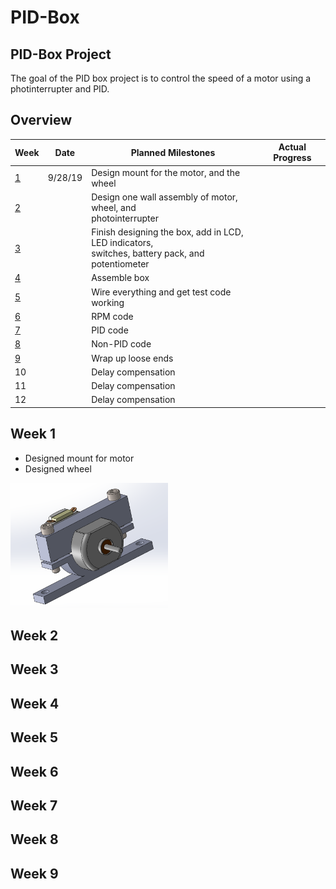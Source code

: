 # PID-Box
## PID-Box Project <!--Temporary Title-->
The goal of the PID box project is to control the speed of a motor using a photinterrupter and PID.
## Overview
|Week|Date| Planned Milestones|Actual Progress|
|----| -- | ----------------- |--------|
|<a href="https://github.com/adent11/PID-Box/blob/master/README.md#week-1">1</a>|9/28/19|Design mount for the motor, and the wheel||
|<a href="https://github.com/adent11/PID-Box/blob/master/README.md#week-2">2</a>||Design one wall assembly of motor, wheel, and <br/>photointerrupter||
|<a href="https://github.com/adent11/PID-Box/blob/master/README.md#week-3">3</a>||Finish designing the box, add in LCD, LED indicators,<br/> switches, battery pack, and potentiometer||
|<a href="https://github.com/adent11/PID-Box/blob/master/README.md#week-4">4</a>||Assemble box||
|<a href="https://github.com/adent11/PID-Box/blob/master/README.md#week-5">5</a>||Wire everything and get test code working||
|<a href="https://github.com/adent11/PID-Box/blob/master/README.md#week-6">6</a>||RPM code||
|<a href="https://github.com/adent11/PID-Box/blob/master/README.md#week-7">7</a>||PID code||
|<a href="https://github.com/adent11/PID-Box/blob/master/README.md#week-8">8</a>||Non-PID code||
|<a href="https://github.com/adent11/PID-Box/blob/master/README.md#week-9">9</a>||Wrap up loose ends||
|10||Delay compensation||
|11||Delay compensation||
|12||Delay compensation||
## Week 1
* Designed mount for motor
* Designed wheel
<IMG SRC="Images/MotorMount1.PNG"  width="252" height="200">


## Week 2
## Week 3
## Week 4
## Week 5
## Week 6
## Week 7
## Week 8
## Week 9
